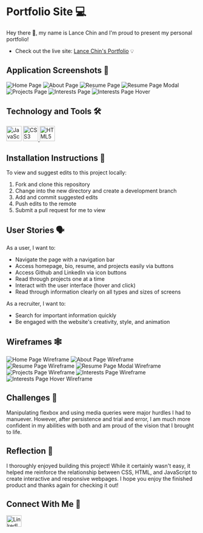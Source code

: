 # Portfolio Site 💻

Hey there 👋, my name is Lance Chin and I'm proud to present my personal portfolio!

- Check out the live site: [Lance Chin's Portfolio](https://lancechincodes.github.io/portfolio/) 💡

## Application Screenshots 📸
![Home Page](/screenshots/home-page.png)
![About Page](/screenshots/about-page.png)
![Resume Page](/screenshots/resume-page.png)
![Resume Page Modal](/screenshots/resume-page-modal.png)
![Projects Page](/screenshots/projects-page.png)
![Interests Page](/screenshots/interests-page.png)
![Interests Page Hover](/screenshots/interests-page-hover.png)

## Technology and Tools 🛠
<p align="left"> <a  target="_blank" href="https://developer.mozilla.org/en-US/docs/Web/JavaScript"> <img src="https://raw.githubusercontent.com/devicons/devicon/master/icons/javascript/javascript-original.svg" alt="JavaScript Icon" width="40" height="40"/></a> <a target="_blank" href="https://developer.mozilla.org/en-US/docs/Web/CSS"> <img src="https://raw.githubusercontent.com/devicons/devicon/master/icons/css3/css3-original-wordmark.svg" alt="CSS3 Icon" width="40" height="40"/> </a> <a target="_blank" href="https://developer.mozilla.org/en-US/docs/Web/HTML" > <img src="https://raw.githubusercontent.com/devicons/devicon/master/icons/html5/html5-original-wordmark.svg" alt="HTML5 Icon" width="40" height="40"/> </a> </p>

## Installation Instructions 📲
To view and suggest edits to this project locally:
1. Fork and clone this repository
2. Change into the new directory and create a development branch 
2. Add and commit suggested edits
3. Push edits to the remote
4. Submit a pull request for me to view

## User Stories 🗣
As a user, I want to:
- Navigate the page with a navigation bar
- Access homepage, bio, resume, and projects easily via buttons
- Access Github and LinkedIn via icon buttons
- Read through projects one at a time
- Interact with the user interface (hover and click)
- Read through information clearly on all types and sizes of screens

As a recruiter, I want to:
- Search for important information quickly
- Be engaged with the website's creativity, style, and animation

## Wireframes 🕸
![Home Page Wireframe](/planning/wireframes/1-home.png)
![About Page Wireframe](/planning/wireframes/2-bio.png)
![Resume Page Wireframe](/planning/wireframes/3-resume.png)
![Resume Page Modal Wireframe](/planning/wireframes/3-resume-modal.png)
![Projects Page Wireframe](/planning/wireframes/4-project.png)
![Interests Page Wireframe](/planning/wireframes/5-interests.png)
![Interests Page Hover Wireframe](/planning/wireframes/5-interests-hover.png)


## Challenges 💪
Manipulating flexbox and using media queries were major hurdles I had to manuever. However, after persistence and trial and error, I am much more confident in my abilities with both and am proud of the vision that I brought to life. 

## Reflection 🙌
I thoroughly enjoyed building this project! While it certainly wasn't easy, it helped me reinforce the relationship between CSS, HTML, and JavaScript to create interactive and responsive webpages. I hope you enjoy the finished product and thanks again for checking it out!

## Connect With Me 👥
<p align="left">
<a target="_blank" href="https://www.linkedin.com/in/lance-chin/"><img align="center" src="https://raw.githubusercontent.com/rahuldkjain/github-profile-readme-generator/master/src/images/icons/Social/linked-in-alt.svg" alt="LinkedIn Icon" height="30" width="40"/></a></p>